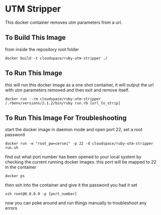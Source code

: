 # UTM Stripper

This docker container removes utm parameters from a url.

## To Build This Image

from inside the repository root folder

    docker build -t cloudspace/ruby-utm-stripper ./

## To Run This Image

this will run this docker image as a one shot container, it will output the url with utm parameters removed and then exit and remove itself.

    docker run --rm cloudspace/ruby-utm-stripper /.rbenv/versions/2.1.2/bin/ruby run.rb [url_to_strip]


## To Run This Image For Troubleshooting

start the docker image in daemon mode and open port 22, set a root password

    docker run -e "root_pw=cersei" -p 22 -d cloudspace/ruby-utm-stripper run.sh
    
find out what port number has been opened to your local system by checking the current running docker images. this port will be mapped to 22 in the container

    docker ps
    
then ssh into the container and give it the password you had it set

    ssh root@0.0.0.0 -p [port_number]
    
now you can poke around and run things manually to troubleshoot any errors
